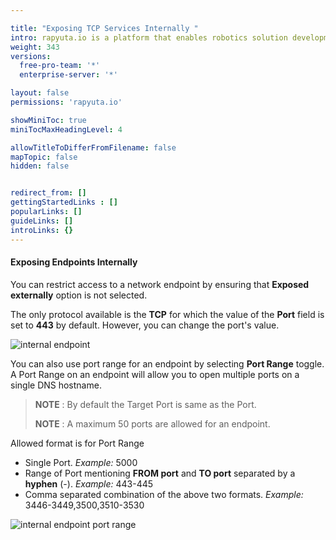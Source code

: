 ```yaml
---

title: "Exposing TCP Services Internally "
intro: rapyuta.io is a platform that enables robotics solution development by providing the necessary software infrastructure and facilitating the interaction between multiple stakeholders who contribute to the solution development.
weight: 343
versions:
  free-pro-team: '*'
  enterprise-server: '*'

layout: false
permissions: 'rapyuta.io'

showMiniToc: true
miniTocMaxHeadingLevel: 4

allowTitleToDifferFromFilename: false
mapTopic: false
hidden: false


redirect_from: []
gettingStartedLinks : []
popularLinks: []
guideLinks: []
introLinks: {}
---
```

#### Exposing Endpoints Internally

You can restrict access to a network endpoint by ensuring that **Exposed externally** option is not selected.

The only protocol available is the **TCP** for which the value of the **Port** field is set to **443** by default. However, you can change the port's value.

![internal endpoint](/images/core-concepts/network-endpoints/internal-endpoint.png?classes=border,shadow&width=40pc)

You can also use port range for an endpoint by selecting **Port Range** toggle. A Port Range on an endpoint will allow you to open multiple ports on a single DNS hostname.



> **NOTE** : By default the Target Port is same as the Port.
>
> **NOTE** : A maximum 50 ports are allowed for an endpoint.

Allowed format is for Port Range

- Single Port. *Example:* 5000 
- Range of Port mentioning **FROM port** and **TO port** separated by a **hyphen** (-). *Example:* 443-445
- Comma separated combination of the above two formats. *Example:* 3446-3449,3500,3510-3530

![internal endpoint port range](/images/core-concepts/network-endpoints/internal-endpoint-port-range.png?classes=border,shadow&width=40pc)